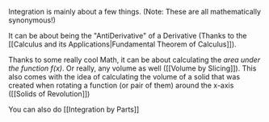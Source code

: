 Integration is mainly about a few things. (Note: These are all mathematically synonymous!)

It can be about being the "AntiDerivative" of a Derivative (Thanks to the [[Calculus and its Applications|Fundamental Theorem of Calculus]]).

Thanks to some really cool Math, it can be about calculating the *area under the function $f(x)$*. Or really, any volume as well ([[Volume by Slicing]]). This also comes with the idea of calculating the volume of a solid that was created when rotating a function (or pair of them) around the x-axis ([[Solids of Revolution]]) 

You can also do [[Integration by Parts]]
